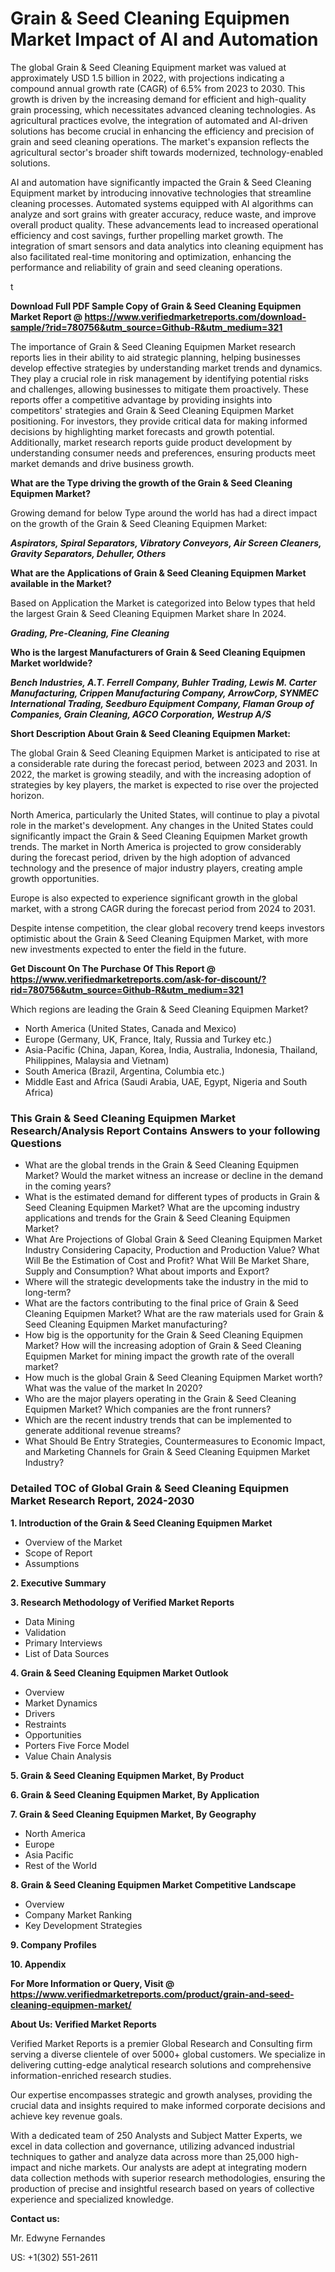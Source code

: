 <meta name="title" content="Global Grain & Seed Cleaning Equipmen Market Impact of AI and Automation"><meta name="description" content="The global Grain & Seed Cleaning Equipment market was valued at approximately USD 1.5 billion in 2022, with projections indicating a compound annual growth rate (CAGR)"><meta name="title" content="Grain & Seed Cleaning Equipmen Market Size, Share, Scope, Trends, Growth, Opportunities, Analysis, Forecast"><h1>Grain & Seed Cleaning Equipmen Market Impact of AI and Automation</h1><p>The global Grain & Seed Cleaning Equipment market was valued at approximately USD 1.5 billion in 2022, with projections indicating a compound annual growth rate (CAGR) of 6.5% from 2023 to 2030. This growth is driven by the increasing demand for efficient and high-quality grain processing, which necessitates advanced cleaning technologies. As agricultural practices evolve, the integration of automated and AI-driven solutions has become crucial in enhancing the efficiency and precision of grain and seed cleaning operations. The market's expansion reflects the agricultural sector's broader shift towards modernized, technology-enabled solutions.</p><p>AI and automation have significantly impacted the Grain & Seed Cleaning Equipment market by introducing innovative technologies that streamline cleaning processes. Automated systems equipped with AI algorithms can analyze and sort grains with greater accuracy, reduce waste, and improve overall product quality. These advancements lead to increased operational efficiency and cost savings, further propelling market growth. The integration of smart sensors and data analytics into cleaning equipment has also facilitated real-time monitoring and optimization, enhancing the performance and reliability of grain and seed cleaning operations.</p>t</p><p id="" class=""><strong>Download Full PDF Sample Copy of Grain & Seed Cleaning Equipmen Market Report @ <a href="https://www.verifiedmarketreports.com/download-sample/?rid=780756&utm_source=Github-R&utm_medium=321" target="_blank">https://www.verifiedmarketreports.com/download-sample/?rid=780756&utm_source=Github-R&utm_medium=321</a></strong></p><p>The importance of&nbsp;Grain & Seed Cleaning Equipmen Market research reports lies in their ability to aid strategic planning, helping businesses develop effective strategies by understanding market trends and dynamics. They play a crucial role in risk management by identifying potential risks and challenges, allowing businesses to mitigate them proactively. These reports offer a competitive advantage by providing insights into competitors' strategies and Grain & Seed Cleaning Equipmen Market positioning. For investors, they provide critical data for making informed decisions by highlighting market forecasts and growth potential. Additionally, market research reports guide product development by understanding consumer needs and preferences, ensuring products meet market demands and drive business growth.</p><p><strong>What are the&nbsp;Type driving the growth of the Grain & Seed Cleaning Equipmen Market?</strong></p><p id="" class="">Growing demand for below Type around the world has had a direct impact on the growth of the Grain & Seed Cleaning Equipmen Market:</p><em><strong>Aspirators, Spiral Separators, Vibratory Conveyors, Air Screen Cleaners, Gravity Separators, Dehuller, Others</strong></em></p><strong>What are the&nbsp;Applications&nbsp;of Grain & Seed Cleaning Equipmen Market available in the Market?</strong></p><p id="" class="">Based on Application the Market is categorized into Below types that held the largest Grain & Seed Cleaning Equipmen Market share In 2024.</p><em><strong>Grading, Pre-Cleaning, Fine Cleaning</strong></em></p><strong>Who is the largest Manufacturers of Grain & Seed Cleaning Equipmen Market worldwide?</strong></p><p><em><strong>Bench Industries, A.T. Ferrell Company, Buhler Trading, Lewis M. Carter Manufacturing, Crippen Manufacturing Company, ArrowCorp, SYNMEC International Trading, Seedburo Equipment Company, Flaman Group of Companies, Grain Cleaning, AGCO Corporation, Westrup A/S</strong></em></p><p id="" class=""><strong>Short Description About Grain & Seed Cleaning Equipmen Market:</strong></p><p>The global Grain & Seed Cleaning Equipmen Market is anticipated to rise at a considerable rate during the forecast period, between 2023 and 2031. In 2022, the market is growing steadily, and with the increasing adoption of strategies by key players, the market is expected to rise over the projected horizon.</p><p>North America, particularly the United States, will continue to play a pivotal role in the market's development. Any changes in the United States could significantly impact the Grain & Seed Cleaning Equipmen Market growth trends. The market in North America is projected to grow considerably during the forecast period, driven by the high adoption of advanced technology and the presence of major industry players, creating ample growth opportunities.</p><p>Europe is also expected to experience significant growth in the global market, with a strong CAGR during the forecast period from 2024 to 2031.</p><p>Despite intense competition, the clear global recovery trend keeps investors optimistic about the Grain & Seed Cleaning Equipmen Market, with more new investments expected to enter the field in the future.</p><p id="" class=""><strong>Get Discount On The Purchase Of This Report @ <a href="https://www.verifiedmarketreports.com/ask-for-discount/?rid=780756&utm_source=Github-R&utm_medium=321" target="_blank">https://www.verifiedmarketreports.com/ask-for-discount/?rid=780756&utm_source=Github-R&utm_medium=321</a></strong></p>Which regions are leading the Grain & Seed Cleaning Equipmen Market?</p><ul><li>North America (United States, Canada and Mexico)</li><li>Europe (Germany, UK, France, Italy, Russia and Turkey etc.)</li><li>Asia-Pacific (China, Japan, Korea, India, Australia, Indonesia, Thailand, Philippines, Malaysia and Vietnam)</li><li>South America (Brazil, Argentina, Columbia etc.)</li><li>Middle East and Africa (Saudi Arabia, UAE, Egypt, Nigeria and South Africa)</li></ul><h3 id="" class="">This Grain & Seed Cleaning Equipmen Market Research/Analysis Report Contains Answers to your following Questions</h3><ul><li>What are the global trends in the Grain & Seed Cleaning Equipmen Market? Would the market witness an increase or decline in the demand in the coming years?</li><li>What is the estimated demand for different types of products in Grain & Seed Cleaning Equipmen Market? What are the upcoming industry applications and trends for the Grain & Seed Cleaning Equipmen Market?</li><li>What Are Projections of Global Grain & Seed Cleaning Equipmen Market Industry Considering Capacity, Production and Production Value? What Will Be the Estimation of Cost and Profit? What Will Be Market Share, Supply and Consumption? What about imports and Export?</li><li>Where will the strategic developments take the industry in the mid to long-term?</li><li>What are the factors contributing to the final price of Grain & Seed Cleaning Equipmen Market? What are the raw materials used for Grain & Seed Cleaning Equipmen Market manufacturing?</li><li>How big is the opportunity for the Grain & Seed Cleaning Equipmen Market? How will the increasing adoption of Grain & Seed Cleaning Equipmen Market for mining impact the growth rate of the overall market?</li><li>How much is the global Grain & Seed Cleaning Equipmen Market worth? What was the value of the market In 2020?</li><li>Who are the major players operating in the Grain & Seed Cleaning Equipmen Market? Which companies are the front runners?</li><li>Which are the recent industry trends that can be implemented to generate additional revenue streams?</li><li>What Should Be Entry Strategies, Countermeasures to Economic Impact, and Marketing Channels for Grain & Seed Cleaning Equipmen Market Industry?</li></ul><h3 id="" class="">Detailed TOC of Global Grain & Seed Cleaning Equipmen Market Research Report, 2024-2030</h3><p id="" class=""><strong>1. Introduction of the Grain & Seed Cleaning Equipmen Market</strong></p><ul><li>Overview of the Market</li><li>Scope of Report</li><li>Assumptions</li></ul><p id="" class=""><strong>2. Executive Summary</strong></p><p id="" class=""><strong>3. Research Methodology of Verified Market Reports</strong></p><ul><li>Data Mining</li><li>Validation</li><li>Primary Interviews</li><li>List of Data Sources</li></ul><p id="" class=""><strong>4. Grain & Seed Cleaning Equipmen Market Outlook</strong></p><ul><li>Overview</li><li>Market Dynamics</li><li>Drivers</li><li>Restraints</li><li>Opportunities</li><li>Porters Five Force Model</li><li>Value Chain Analysis</li></ul><p id="" class=""><strong>5. Grain & Seed Cleaning Equipmen Market, By Product</strong></p><p id="" class=""><strong>6. Grain & Seed Cleaning Equipmen Market, By Application</strong></p><p id="" class=""><strong>7. Grain & Seed Cleaning Equipmen Market, By Geography</strong></p><ul><li>North America</li><li>Europe</li><li>Asia Pacific</li><li>Rest of the World</li></ul><p id="" class=""><strong>8. Grain & Seed Cleaning Equipmen Market Competitive Landscape</strong></p><ul><li>Overview</li><li>Company Market Ranking</li><li>Key Development Strategies</li></ul><p id="" class=""><strong>9. Company Profiles</strong></p><p id="" class=""><strong>10. Appendix</strong></p><p id="" class=""><strong>For More Information or Query, Visit @ <a href="https://www.verifiedmarketreports.com/product/grain-and-seed-cleaning-equipmen-market/" target="_blank">https://www.verifiedmarketreports.com/product/grain-and-seed-cleaning-equipmen-market/</a></strong></p><p id="" class=""><strong>About Us: Verified Market Reports</strong></p><p id="" class="">Verified Market Reports is a premier Global Research and Consulting firm serving a diverse clientele of over 5000+ global customers. We specialize in delivering cutting-edge analytical research solutions and comprehensive information-enriched research studies.</p><p id="" class="">Our expertise encompasses strategic and growth analyses, providing the crucial data and insights required to make informed corporate decisions and achieve key revenue goals.</p><p id="" class="">With a dedicated team of 250 Analysts and Subject Matter Experts, we excel in data collection and governance, utilizing advanced industrial techniques to gather and analyze data across more than 25,000 high-impact and niche markets. Our analysts are adept at integrating modern data collection methods with superior research methodologies, ensuring the production of precise and insightful research based on years of collective experience and specialized knowledge.</p><p id="" class=""><strong>Contact us:</strong></p><p id="" class="">Mr. Edwyne Fernandes</p><p id="" class="">US: +1(302) 551-2611</p>